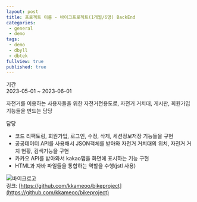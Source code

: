 ```yaml
---
layout: post
title: 프로젝트 이름 - 바이크프로젝트(1개월/6명) BackEnd
categories: 
 - general
 - demo
tags:
 - demo
 - dbyll
 - dbtek
fullview: true
published: true
---
```

기간  
2023-05-01 ~ 2023-06-01  

자전거를 이용하는 사용자들을 위한 자전거전용도로, 자전거 거치대, 게시판, 회원가입 기능들을 만드는 담당   

담당  
- 코드 리팩토링, 회원가입, 로그인, 수정, 삭제, 세션정보저장 기능들을 구현
- 공공데이터 API를 사용해서 JSON객체를 받아와 자전거 거치대의 위치, 자전거 거치 현황, 검색기능을 구현
- 카카오 API를 받아와서 kakao맵을 화면에 표시하는 기능 구현
- HTML과 자바 파일들을 통합하는 역할을 수행(jstl 사용)

![바이크로고](https://github.com/kkameoo/cocktailproject/assets/116774845/dd105ab8-82ab-447c-892c-014023188ad1)    
링크: [https://github.com/kkameoo/bikeproject](https://github.com/kkameoo/bikeproject)
